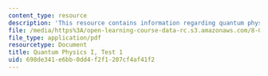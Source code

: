 ```yaml
---
content_type: resource
description: 'This resource contains information regarding quantum physics: Test 1.'
file: /media/https%3A/open-learning-course-data-rc.s3.amazonaws.com/8-04-quantum-physics-i-spring-2016/698de341e6bb0dd4f2f1207cf4af41f2_MIT8_04S16_Test1_Fall2015.pdf
file_type: application/pdf
resourcetype: Document
title: Quantum Physics I, Test 1
uid: 698de341-e6bb-0dd4-f2f1-207cf4af41f2
---
```

